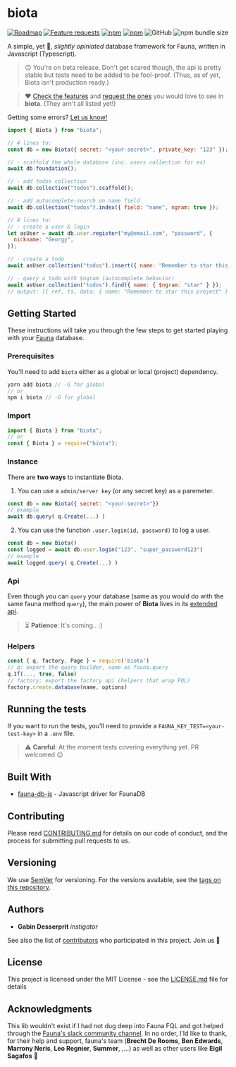 # biota

[![Roadmap](https://img.shields.io/badge/project-roadmap-violet?style=flat-square)](https://biota.canny.io) [![Feature requests](https://img.shields.io/badge/feature-requests-blue?style=flat-square)](https://biota.canny.io/features) [![npm](https://img.shields.io/npm/v/biota?style=flat-square)](https://www.npmjs.com/package/biota) [![npm](https://img.shields.io/npm/dm/biota?style=flat-square)](https://www.npmjs.com/package/biota) ![GitHub](https://img.shields.io/github/license/gahabeen/biota?style=flat-square) ![npm bundle size](https://img.shields.io/bundlephobia/minzip/biota?style=flat-square)
 
A simple, yet 💪, _slightly opiniated_ database framework for Fauna, written in Javascript (Typescript).

> 🙃 You're on beta release. Don't get scared though, the api is pretty stable but tests need to be added to be fool-proof. (Thus, as of yet, Biota isn't production ready.)

> ❤️ [Check the features](https://biota.canny.io/features) and [request the ones](https://biota.canny.io/features) you would love to see in **biota**. (They arn't all listed yet!)

Getting some errors? [Let us know!](https://github.com/gahabeen/biota/issues/new)

```js
import { Biota } from "biota";
```

```js
// 4 lines to:
const db = new Biota({ secret: "<your-secret>", private_key: "123" });

// - scaffold the whole database (inc. users collection for ex)
await db.foundation();

// - add todos collection
await db.collection("todos").scaffold();

// - add autocomplete-search on name field
await db.collection("todos").index({ field: "name", ngram: true });
```

```js
// 4 lines to:
// - create a user & login
let asUser = await db.user.register("my@email.com", "password", {
  nickname: "Georgy",
});

// - create a todo
await asUser.collection("todos").insert({ name: "Remember to star this project" });

// - query a todo with $ngram (autocomplete behavior)
await asUser.collection("todos").find({ name: { $ngram: "star" } });
// output: [{ ref, ts, data: { name: "Remember to star this project" } }]
```

## Getting Started

These instructions will take you through the few steps to get started playing with your [Fauna](fauna.com/) database.

### Prerequisites

You'll need to add `biota` either as a global or local (project) dependency.

```js
yarn add biota // -G for global
// or
npm i biota // -G for global
```

### Import

```js
import { Biota } from "biota";
// or
const { Biota } = require("biota");
```

### Instance

There are **two ways** to instantiate Biota.

1. You can use a `admin/server key` (or any secret key) as a paremeter.

```js
const db = new Biota({ secret: "<your-secret>"})
// example
await db.query( q.Create(...) )
```

2. You can use the function `.user.login(id, password)` to log a user.

```js
const db = new Biota()
const logged = await db.user.login("123", "super_password123")
// example
await logged.query( q.Create(...) )
```

### Api

Even though you can `query` your database (same as you would do with the same fauna method `query`), the main power of **Biota** lives in its [extended api](#).

> ⏳ **Patience**: It's coming.. :)

### Helpers

```js
const { q, factory, Page } = require('biota')
// q: export the query builder, same as fauna.query
q.If(..., true, false)
// factory: export the factory api (helpers that wrap FQL)
factory.create.database(name, options)
```

## Running the tests

If you want to run the tests, you'll need to provide a `FAUNA_KEY_TEST=<your-test-key>` in a `.env` file.

> :warning: **Careful**: At the moment tests covering everything yet. PR welcomed 😉

## Built With

- [fauna-db-js](https://github.com/fauna/faunadb-js) - Javascript driver for FaunaDB

## Contributing

Please read [CONTRIBUTING.md](CONTRIBUTING.md) for details on our code of conduct, and the process for submitting pull requests to us.

## Versioning

We use [SemVer](http://semver.org/) for versioning.
For the versions available, see the [tags on this repository](https://github.com/gahabeen/biota/tags).

## Authors

- **Gabin Desserprit** _instigator_

See also the list of [contributors](https://github.com/gahabeen/biota/contributors) who participated in this project.
Join us :beers:

## License

This project is licensed under the MIT License - see the [LICENSE.md](LICENSE.md) file for details

## Acknowledgments

This lib wouldn't exist if I had not dug deep into Fauna FQL and got helped through the [Fauna's slack community channel](fauna-community.slack.com). In no order, I'ld like to thank, for their help and support, fauna's team (**Brecht De Rooms**, **Ben Edwards**, **Marrony Neris**, **Leo Regnier**, **Summer**, ,...) as well as other users like **Eigil Sagafos** 🙏
